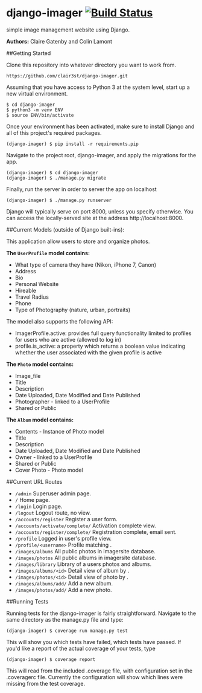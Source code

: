 # django-imager [![Build Status](https://travis-ci.org/clair3st/django-imager.svg?branch=front-end-1)](https://travis-ci.org/clair3st/django-imager)
 simple image management website using Django.

**Authors:** Claire Gatenby and Colin Lamont

##Getting Started

Clone this repository into whatever directory you want to work from.
```
https://github.com/clair3st/django-imager.git
```
Assuming that you have access to Python 3 at the system level, start up a new virtual environment.
```
$ cd django-imager
$ python3 -m venv ENV
$ source ENV/bin/activate
```
Once your environment has been activated, make sure to install Django and all of this project's required packages.
```
(django-imager) $ pip install -r requirements.pip
```
Navigate to the project root, django-imager, and apply the migrations for the app.
```
(django-imager) $ cd django-imager
(django-imager) $ ./manage.py migrate
```
Finally, run the server in order to server the app on localhost
```
(django-imager) $ ./manage.py runserver
```
Django will typically serve on port 8000, unless you specify otherwise. You can access the locally-served site at the address http://localhost:8000.


##Current Models (outside of Django built-ins):

This application allow users to store and organize photos. 

**The `UserProfile` model contains:**

- What type of camera they have (Nikon, iPhone 7, Canon)
- Address
- Bio
- Personal Website
- Hireable
- Travel Radius
- Phone
- Type of Photography (nature, urban, portraits)

The model also supports the following API:

- ImagerProfile.active: provides full query functionality limited to profiles for users who are active (allowed to log in)
- profile.is_active: a property which returns a boolean value indicating whether the user associated with the given profile is active

**The `Photo` model contains:**

- Image_file
- Title
- Description
- Date Uploaded, Date Modified and Date Published
- Photographer - linked to a UserProfile
- Shared or Public

**The `Album` model contains:**

- Contents - Instance of Photo model
- Title
- Description
- Date Uploaded, Date Modified and Date Published
- Owner - linked to a UserProfile
- Shared or Public
- Cover Photo - Photo model


##Current URL Routes

- `/admin` Superuser admin page.
- `/` Home page.
- `/login` Login page.
- `/logout` Logout route, no view.
- `/accounts/register` Register a user form.
- `/accounts/activate/complete/` Activation complete view.
- `/accounts/register/complete/` Registration complete, email sent.
- `/profile` Logged in user's profile view.
- `/profile/<username>` Profile matching <username>.
- `/images/albums` All public photos in imagersite database.
- `/images/photos` All public albums in imagersite database.
- `/images/library` Library of a users photos and albums.
- `/images/albums/<id>` Detail view of album by <id>.
- `/images/photos/<id>` Detail view of photo by <id>.
- `/images/albums/add/` Add a new album.
- `/images/photos/add/` Add a new photo.



##Running Tests

Running tests for the django-imager is fairly straightforward. Navigate to the same directory as the manage.py file and type:
```
(django-imager) $ coverage run manage.py test
```
This will show you which tests have failed, which tests have passed. If you'd like a report of the actual coverage of your tests, type
```
(django-imager) $ coverage report
```
This will read from the included .coverage file, with configuration set in the .coveragerc file. Currently the configuration will show which lines were missing from the test coverage.